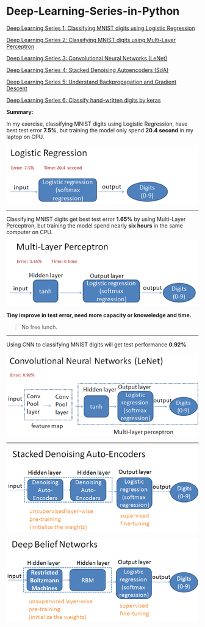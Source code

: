 # Deep-Learning-Series-in-Python

[Deep Learning Series 1: Classifying MNIST digits using Logistic Regression](http://nbviewer.jupyter.org/github/yishi/Deep-Learning-Series-in-Python/blob/master/deep_learning_series_1.ipynb)


[Deep Learning Series 2: Classifying MNIST digits using Multi-Layer Perceptron](http://nbviewer.jupyter.org/github/yishi/Deep-Learning-Series-in-Python/blob/master/deep_learning_series_2.ipynb)


[Deep Learning Series 3: Convolutional Neural Networks (LeNet)](http://nbviewer.jupyter.org/github/yishi/Deep-Learning-Series-in-Python/blob/master/deep_learning_series_3.ipynb)


[Deep Learning Series 4: Stacked Denoising Autoencoders (SdA)](http://nbviewer.jupyter.org/github/yishi/Deep-Learning-Series-in-Python/blob/master/deep_learning_series_4.ipynb)


[Deep Learning Series 5: Understand Backpropagation and Gradient Descent](http://nbviewer.jupyter.org/github/yishi/Deep-Learning-Series-in-Python/blob/master/deep_learning_series_5.ipynb)


[Deep Learning Series 6: Classify hand-written digits by keras](http://nbviewer.jupyter.org/github/yishi/Deep-Learning-Series-in-Python/blob/master/deep_learning_series_6.ipynb)


**Summary:**

In my exercise, classifying MNIST digits using Logistic Regression, have best test error **7.5%**, but training the model only spend **20.4 second** in my laptop on CPU.

![logis](logis.png)

**********************************

Classifying MNIST digits get best test error **1.65%** by using Multi-Layer Perceptron, but training the model spend nearly **six hours** in the same computer on CPU.

![mlp](mlp.png)

**Tiny improve in test error, need more capacity or knoweledge and time.**
> No free lunch.

**********************************
Using CNN to classifying MNIST digits will get test performance **0.92%**.

![cnn](cnn.png)

**********************************
![sda](sda.png)

![dbm](dbn.png)
